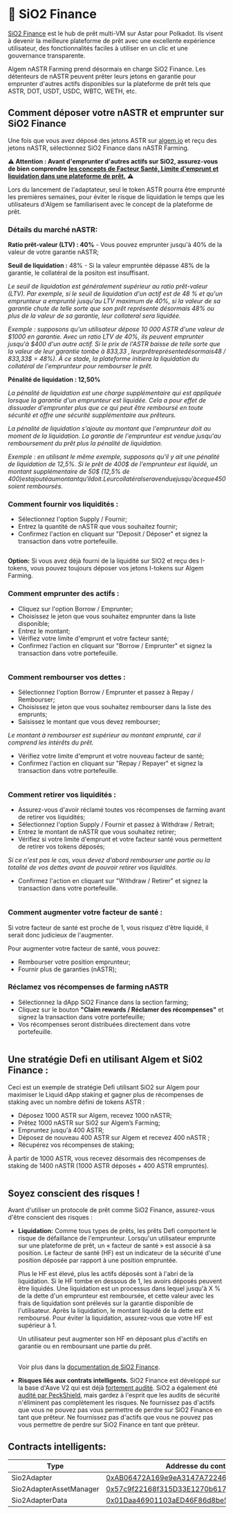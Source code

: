 # 🍋 SiO2 Finance

[SiO2 Finance](https://www.sio2.finance/) est le hub de prêt multi-VM sur Astar pour Polkadot. Ils visent à devenir la meilleure plateforme de prêt avec une excellente expérience utilisateur, des fonctionnalités faciles à utiliser en un clic et une gouvernance transparente.

Algem nASTR Farming prend désormais en charge SiO2 Finance. Les détenteurs de nASTR peuvent prêter leurs jetons en garantie pour emprunter d'autres actifs disponibles sur la plateforme de prêt tels que ASTR, DOT, USDT, USDC, WBTC, WETH, etc.

## Comment déposer votre nASTR et emprunter sur SiO2 Finance

Une fois que vous avez déposé des jetons ASTR sur [algem.io](http://algem.io/) et reçu des jetons nASTR, sélectionnez SiO2 Finance dans nASTR Farming.

**⚠️ Attention : Avant d'emprunter d'autres actifs sur SiO2, assurez-vous de bien comprendre** [**les concepts de Facteur Santé, Limite d'emprunt et liquidation dans une plateforme de prêt.**](https://docs.algem.io/get-started/how-to-use-algems-nastr-farming/sio2-finance#be-aware-of-risks) **⚠️**

Lors du lancement de l'adaptateur, seul le token ASTR pourra être emprunté les premières semaines, pour éviter le risque de liquidation le temps que les utilisateurs d'Algem se familiarisent avec le concept de la plateforme de prêt.

### **Détails du marché nASTR:**

**Ratio prêt-valeur (LTV) : 40%** - Vous pouvez emprunter jusqu'à 40% de la valeur de votre garantie nASTR;

**Seuil de liquidation :** 48% - Si la valeur empruntée dépasse 48% de la garantie, le collatéral de la positon est insuffisant.

_Le seuil de liquidation est généralement supérieur au ratio prêt-valeur (LTV). Par exemple, si le seuil de liquidation d'un actif est de 48 % et qu'un emprunteur a emprunté jusqu'au LTV maximum de 40%, si la valeur de sa garantie chute de telle sorte que son prêt représente désormais 48% ou plus de la valeur de sa garantie, leur collateral sera liquidée._

_Exemple : supposons qu'un utilisateur dépose 10 000 ASTR d'une valeur de $1000 en garantie. Avec un ratio LTV de 40%, ils peuvent emprunter jusqu'à $400 d'un autre actif. Si le prix de l'ASTR baisse de telle sorte que la valeur de leur garantie tombe à 833,33 $, leur prêt représente désormais 48% de la valeur de leur garantie (400$ / 833,33$ = 48%). À ce stade, la plateforme initiera la liquidation du collatéral de l'emprunteur pour rembourser le prêt._

**Pénalité de liquidation : 12,50%**

_La pénalité de liquidation est une charge supplémentaire qui est appliquée lorsque la garantie d'un emprunteur est liquidée. Cela a pour effet de dissuader d'emprunter plus que ce qui peut être remboursé en toute sécurité et offre une sécurité supplémentaire aux prêteurs._

_La pénalité de liquidation s'ajoute au montant que l'emprunteur doit au moment de la liquidation. La garantie de l'emprunteur est vendue jusqu'au remboursement du prêt plus la pénalité de liquidation._

_Exemple : en utilisant le même exemple, supposons qu'il y ait une pénalité de liquidation de 12,5%. Si le prêt de 400$ de l'emprunteur est liquidé, un montant supplémentaire de 50$ (12,5% de 400$) est ajouté au montant qu'il doit. Leur collatéral sera vendue jusqu'à ce que 450$ soient remboursés._

### **Comment fournir vos liquidités :**

* Sélectionnez l'option Supply / Fournir;
* Entrez la quantité de nASTR que vous souhaitez fournir;
* Confirmez l'action en cliquant sur "Deposit / Déposer" et signez la transaction dans votre portefeuille.

<figure><img src="../../.gitbook/assets/01_Supply.png" alt=""><figcaption></figcaption></figure>

**Option:** Si vous avez déjà fourni de la liquidité sur SIO2 et reçu des I-tokens, vous pouvez toujours déposer vos jetons I-tokens sur Algem Farming.

### **Comment emprunter des actifs :**

* Cliquez sur l'option Borrow / Emprunter;
* Choisissez le jeton que vous souhaitez emprunter dans la liste disponible;
* Entrez le montant;
* Vérifiez votre limite d'emprunt et votre facteur santé;
* Confirmez l'action en cliquant sur "Borrow / Emprunter" et signez la transaction dans votre portefeuille.

<figure><img src="../../.gitbook/assets/02_Borrow.png" alt=""><figcaption></figcaption></figure>

### **Comment rembourser vos dettes :**

* Sélectionnez l'option Borrow / Emprunter et passez à Repay / Rembourser;
* Choisissez le jeton que vous souhaitez rembourser dans la liste des emprunts;
* Saisissez le montant que vous devez rembourser;

_Le montant à rembourser est supérieur au montant emprunté, car il comprend les intérêts du prêt._

* Vérifiez votre limite d'emprunt et votre nouveau facteur de santé;
* Confirmez l'action en cliquant sur "Repay / Repayer" et signez la transaction dans votre portefeuille.

<figure><img src="../../.gitbook/assets/03_Repay.png" alt=""><figcaption></figcaption></figure>

### **Comment retirer vos liquidités :**

* Assurez-vous d'avoir réclamé toutes vos récompenses de farming avant de retirer vos liquidités;
* Sélectionnez l'option Supply / Fournir et passez à Withdraw / Retrait;
* Entrez le montant de nASTR que vous souhaitez retirer;
* Vérifiez si votre limite d'emprunt et votre facteur santé vous permettent de retirer vos tokens déposés;

_Si ce n'est pas le cas, vous devez d'abord rembourser une partie ou la totalité de vos dettes avant de pouvoir retirer vos liquidités._

* Confirmez l'action en cliquant sur "Withdraw / Retirer" et signez la transaction dans votre portefeuille.

<figure><img src="../../.gitbook/assets/04_Withdraw.png" alt=""><figcaption></figcaption></figure>

### **Comment augmenter votre facteur de santé :**

Si votre facteur de santé est proche de 1, vous risquez d'être liquidé, il serait donc judicieux de l'augmenter.

Pour augmenter votre facteur de santé, vous pouvez:

* Rembourser votre position emprunteur;
* Fournir plus de garanties (nASTR);

### **Réclamez vos récompenses de farming nASTR**

* Sélectionnez la dApp SiO2 Finance dans la section farming;
* Cliquez sur le bouton **"Claim rewards / Réclamer des récompenses"** et signez la transaction dans votre portefeuille;
* Vos récompenses seront distribuées directement dans votre portefeuille.

<figure><img src="../../.gitbook/assets/05_Claim.png" alt=""><figcaption></figcaption></figure>

## Une stratégie Defi en utilisant Algem et Si02 Finance :

Ceci est un exemple de stratégie Defi utilisant SiO2 sur Algem pour maximiser le Liquid dApp staking et gagner plus de récompenses de staking avec un nombre défini de tokens ASTR :

* Déposez 1000 ASTR sur Algem, recevez 1000 nASTR;
* Prêtez 1000 nASTR sur Si02 sur Algem’s Farming;
* Empruntez jusqu'à 400 ASTR;
* Déposez de nouveau 400 ASTR sur Algem et recevez 400 nASTR ;
* Récupérez vos récompenses de staking;

À partir de 1000 ASTR, vous recevez désormais des récompenses de staking de 1400 nASTR (1000 ASTR déposés + 400 ASTR empruntés).

<figure><img src="../../.gitbook/assets/Defi Strategy _ nASTR Lending.png" alt=""><figcaption></figcaption></figure>

## Soyez conscient des risques !

Avant d'utiliser un protocole de prêt comme SiO2 Finance, assurez-vous d'être conscient des risques :

*   **Liquidation:** Comme tous types de prêts, les prêts Defi comportent le risque de défaillance de l'emprunteur. Lorsqu'un utilisateur emprunte sur une plateforme de prêt, un « facteur de santé » est associé à sa position. Le facteur de santé (HF) est un indicateur de la sécurité d'une position déposée par rapport à une position empruntée.

    Plus le HF est élevé, plus les actifs déposés sont à l'abri de la liquidation. Si le HF tombe en dessous de 1, les avoirs déposés peuvent être liquidés. Une liquidation est un processus dans lequel jusqu'à X % de la dette d'un emprunteur est remboursée, et cette valeur avec les frais de liquidation sont prélevés sur la garantie disponible de l'utilisateur. Après la liquidation, le montant liquidé de la dette est remboursé. Pour éviter la liquidation, assurez-vous que votre HF est supérieur à 1.

    Un utilisateur peut augmenter son HF en déposant plus d'actifs en garantie ou en remboursant une partie du prêt.

    \
    Voir plus dans la [documentation de SiO2 Finance](https://sio2-finance.gitbook.io/en/systems/risk-parameters).
* **Risques liés aux contrats intelligents.** SiO2 Finance est développé sur la base d'Aave V2 qui est déjà [fortement audité](https://docs.aave.com/developers/v/2.0/security-and-audits). SiO2 a également été [audité par PeckShield](https://github.com/SiO2-Finance/contracts/tree/main/audits), mais gardez à l'esprit que les audits de sécurité n'éliminent pas complètement les risques. Ne fournissez pas d'actifs que vous ne pouvez pas vous permettre de perdre sur SiO2 Finance en tant que prêteur. Ne fournissez pas d'actifs que vous ne pouvez pas vous permettre de perdre sur SiO2 Finance en tant que prêteur.

## Contracts intelligents:

<table><thead><tr><th width="264">Type</th><th>Addresse du contrat</th></tr></thead><tbody><tr><td>Sio2Adapter</td><td><a href="https://blockscout.com/astar/address/0xAB06472A169e9eA3147A722464631D10553E384D">0xAB06472A169e9eA3147A722464631D10553E384D</a></td></tr><tr><td>Sio2AdapterAssetManager</td><td><a href="https://blockscout.com/astar/address/0x57c9f22168f315D33E1270b617F32F7940B89D67">0x57c9f22168f315D33E1270b617F32F7940B89D67</a></td></tr><tr><td>Sio2AdapterData</td><td><a href="https://blockscout.com/astar/address/0x01Daa46901103aED46F86d8be5376c3e12E8bd8b">0x01Daa46901103aED46F86d8be5376c3e12E8bd8b</a></td></tr></tbody></table>
